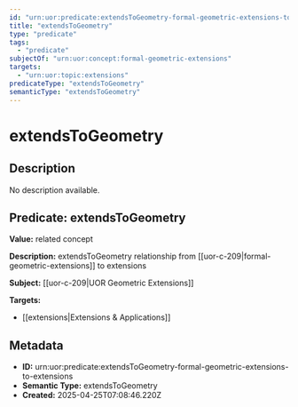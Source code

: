 ```yaml
---
id: "urn:uor:predicate:extendsToGeometry-formal-geometric-extensions-to-extensions"
title: "extendsToGeometry"
type: "predicate"
tags:
  - "predicate"
subjectOf: "urn:uor:concept:formal-geometric-extensions"
targets:
  - "urn:uor:topic:extensions"
predicateType: "extendsToGeometry"
semanticType: "extendsToGeometry"
---
```


# extendsToGeometry

## Description

No description available.

## Predicate: extendsToGeometry

**Value:** related concept

**Description:** extendsToGeometry relationship from [[uor-c-209|formal-geometric-extensions]] to extensions

**Subject:** [[uor-c-209|UOR Geometric Extensions]]

**Targets:**

- [[extensions|Extensions & Applications]]

## Metadata

- **ID:** urn:uor:predicate:extendsToGeometry-formal-geometric-extensions-to-extensions
- **Semantic Type:** extendsToGeometry
- **Created:** 2025-04-25T07:08:46.220Z
